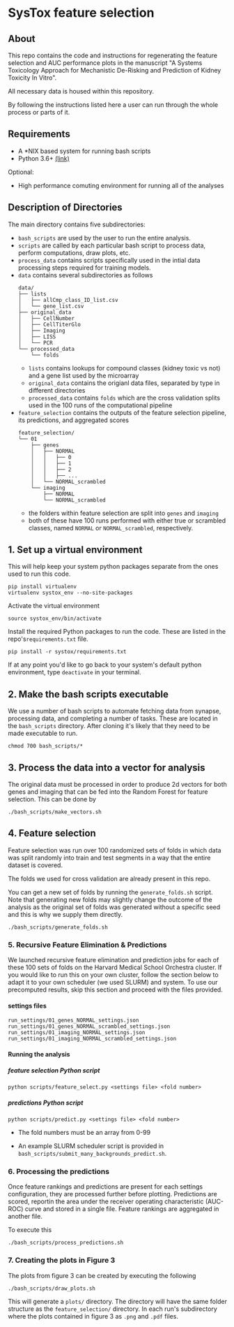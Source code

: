 # SysTox feature selection

## About
This repo contains the code and instructions for regenerating the feature
selection and AUC performance plots in the manuscript "A Systems Toxicology
Approach for Mechanistic De-Risking and Prediction of Kidney Toxicity In Vitro".

All necessary data is housed within this repository.

By following the instructions listed here a user can run through the whole
process or parts of it.



## Requirements
* A *NIX based system for running bash scripts
* Python 3.6+ [(link)](https://www.python.org/downloads/)

Optional:
* High performance comuting environment for running all of the analyses



## Description of Directories
The main directory contains five subdirectories:

* `bash_scripts` are used by the user to run the entire analysis.
* `scripts` are called by each particular bash script to process data, perform
  computations, draw plots, etc.
* `process_data` contains scripts specifically used in the intial data
  processing steps required for training models.
* `data` contains several subdirectories as follows
    ```
    data/
    ├── lists
    │   ├── allCmp_class_ID_list.csv
    │   └── gene_list.csv
    ├── original_data
    │   ├── CellNumber
    │   ├── CellTiterGlo
    │   ├── Imaging
    │   ├── LISS
    │   └── PCR
    └── processed_data
        └── folds
    ```
    * `lists` contains lookups for compound classes (kidney toxic vs not) and a
      gene list used by the microarray
    * `original_data` contains the origianl data files, separated by type in
      different directories
    * `processed_data` contains `folds` which are the cross validation splits
      used in the 100 runs of the computational pipeline
* `feature_selection` contains the outputs of the feature selection pipeline,
  its predictions, and aggregated scores
    ```
    feature_selection/
    └── 01
        ├── genes
        │   ├── NORMAL
        │   │   ├── 0
        │   │   ├── 1
        │   │   ├── 2
        │   │   ├── ...
        │   └── NORMAL_scrambled
        └── imaging
            ├── NORMAL
            └── NORMAL_scrambled
    ```
    * the folders within feature selection are split into `genes` and `imaging`
    * both of these have 100 runs performed with either true or scrambled
      classes, named `NORMAL` or `NORMAL_scrambled`, respectively.



## 1. Set up a virtual environment
This will help keep your system python packages separate from the ones used to
run this code.

```
pip install virtualenv
virtualenv systox_env --no-site-packages
```

Activate the virtual environment
```
source systox_env/bin/activate
```

Install the required Python packages to run the code.
These are listed in the repo's`requirements.txt` file.
```
pip install -r systox/requirements.txt
```

If at any point you'd like to go back to your system's default python
environment, type `deactivate` in your terminal.



## 2. Make the bash scripts executable
We use a number of bash scripts to automate fetching data from synapse,
processing data, and completing a number of tasks. These are located in the
`bash_scripts` directory. After cloning it's likely that they need to be made
executable to run.
```
chmod 700 bash_scripts/*
```



## 3. Process the data into a vector for analysis
The original data must be processed in order to produce 2d vectors for both
genes and imaging that can be fed into the Random Forest for feature selection.
This can be done by
```
./bash_scripts/make_vectors.sh
```



## 4. Feature selection
Feature selection was run over 100 randomized sets of folds in which data was
split randomly into train and test segments in a way that the entire dataset
is covered.

The folds we used for cross validation are already present in this repo.

You can get a new set of folds by running the `generate_folds.sh` script. Note
that generating new folds may slightly change the outcome of the analysis as the
original set of folds was generated without a specific seed and this is why we
supply them directly.
```
./bash_scripts/generate_folds.sh
```



### 5. Recursive Feature Elimination & Predictions
We launched recursive feature elimination and prediction jobs for each of these
100 sets of folds on the Harvard Medical School Orchestra cluster. If you would
like to run this on your own cluster, follow the section below to adapt it to
your own scheduler (we used SLURM) and system. To use our precomputed results,
skip this section and proceed with the files provided.

#### settings files
```
run_settings/01_genes_NORMAL_settings.json
run_settings/01_genes_NORMAL_scrambled_settings.json
run_settings/01_imaging_NORMAL_settings.json
run_settings/01_imaging_NORMAL_scrambled_settings.json
```

#### Running the analysis
##### feature selection Python script
```
python scripts/feature_select.py <settings file> <fold number>
```

##### predictions Python script
```
python scripts/predict.py <settings file> <fold number>
```

* The fold numbers must be an array from 0-99

* An example SLURM scheduler script is provided in
  `bash_scripts/submit_many_backgrounds_predict.sh`.



### 6. Processing the predictions
Once feature rankings and predictions are present for each settings
configuration, they are processed further before plotting. Predictions are
scored, reportin the area under the receiver operating characteristic (AUC-ROC)
curve and stored in a single file. Feature rankings are aggregated in another
file.

To execute this
```
./bash_scripts/process_predictions.sh
```



### 7. Creating the plots in Figure 3
The plots from figure 3 can be created by executing the following
```
./bash_scripts/draw_plots.sh
```

This will generate a `plots/` directory. The directory will have the same folder
structure as the `feature_selection/` directory. In each run's subdirectory
where the plots contained in figure 3 as `.png` and `.pdf` files.
